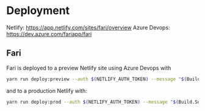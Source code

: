 # Deployment

Netlify: https://app.netlify.com/sites/fari/overview
Azure Devops: https://dev.azure.com/fariapp/fari

## Fari

Fari is deployed to a preview Netlify site using Azure Devops with

```sh
yarn run deploy:preview --auth $(NETLIFY_AUTH_TOKEN) --message "$(Build.SourceBranch)"
```

and to a production Netlify with:

```sh
yarn run deploy:prod --auth $(NETLIFY_AUTH_TOKEN) --message "$(Build.SourceBranch)"
```
